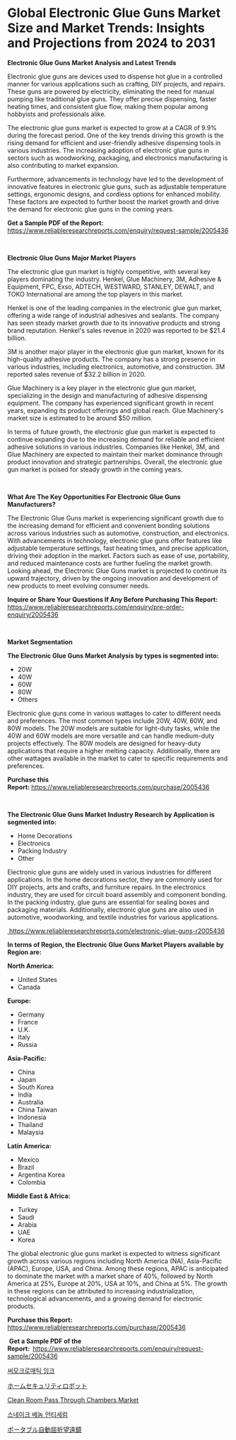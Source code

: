 <p><h1>Global Electronic Glue Guns Market Size and Market Trends: Insights and Projections from 2024 to 2031</h1></p><p><strong>Electronic Glue Guns Market Analysis and Latest Trends</strong></p>
<p><p>Electronic glue guns are devices used to dispense hot glue in a controlled manner for various applications such as crafting, DIY projects, and repairs. These guns are powered by electricity, eliminating the need for manual pumping like traditional glue guns. They offer precise dispensing, faster heating times, and consistent glue flow, making them popular among hobbyists and professionals alike.</p><p>The electronic glue guns market is expected to grow at a CAGR of 9.9% during the forecast period. One of the key trends driving this growth is the rising demand for efficient and user-friendly adhesive dispensing tools in various industries. The increasing adoption of electronic glue guns in sectors such as woodworking, packaging, and electronics manufacturing is also contributing to market expansion.</p><p>Furthermore, advancements in technology have led to the development of innovative features in electronic glue guns, such as adjustable temperature settings, ergonomic designs, and cordless options for enhanced mobility. These factors are expected to further boost the market growth and drive the demand for electronic glue guns in the coming years.</p></p>
<p><strong>Get a Sample PDF of the Report:&nbsp;</strong> <a href="https://www.reliableresearchreports.com/enquiry/request-sample/2005436">https://www.reliableresearchreports.com/enquiry/request-sample/2005436</a></p>
<p>&nbsp;</p>
<p><strong>Electronic Glue Guns Major Market Players</strong></p>
<p><p>The electronic glue gun market is highly competitive, with several key players dominating the industry. Henkel, Glue Machinery, 3M, Adhesive & Equipment, FPC, Exso, ADTECH, WESTWARD, STANLEY, DEWALT, and TOKO International are among the top players in this market.</p><p>Henkel is one of the leading companies in the electronic glue gun market, offering a wide range of industrial adhesives and sealants. The company has seen steady market growth due to its innovative products and strong brand reputation. Henkel's sales revenue in 2020 was reported to be $21.4 billion.</p><p>3M is another major player in the electronic glue gun market, known for its high-quality adhesive products. The company has a strong presence in various industries, including electronics, automotive, and construction. 3M reported sales revenue of $32.2 billion in 2020.</p><p>Glue Machinery is a key player in the electronic glue gun market, specializing in the design and manufacturing of adhesive dispensing equipment. The company has experienced significant growth in recent years, expanding its product offerings and global reach. Glue Machinery's market size is estimated to be around $50 million.</p><p>In terms of future growth, the electronic glue gun market is expected to continue expanding due to the increasing demand for reliable and efficient adhesive solutions in various industries. Companies like Henkel, 3M, and Glue Machinery are expected to maintain their market dominance through product innovation and strategic partnerships. Overall, the electronic glue gun market is poised for steady growth in the coming years.</p></p>
<p>&nbsp;</p>
<p><strong>What Are The Key Opportunities For Electronic Glue Guns Manufacturers?</strong></p>
<p><p>The Electronic Glue Guns market is experiencing significant growth due to the increasing demand for efficient and convenient bonding solutions across various industries such as automotive, construction, and electronics. With advancements in technology, electronic glue guns offer features like adjustable temperature settings, fast heating times, and precise application, driving their adoption in the market. Factors such as ease of use, portability, and reduced maintenance costs are further fueling the market growth. Looking ahead, the Electronic Glue Guns market is projected to continue its upward trajectory, driven by the ongoing innovation and development of new products to meet evolving consumer needs.</p></p>
<p><strong>Inquire or Share Your Questions If Any Before Purchasing This Report:</strong> <a href="https://www.reliableresearchreports.com/enquiry/pre-order-enquiry/2005436">https://www.reliableresearchreports.com/enquiry/pre-order-enquiry/2005436</a></p>
<p>&nbsp;</p>
<p><strong>Market Segmentation</strong></p>
<p><strong>The Electronic Glue Guns Market Analysis by types is segmented into:</strong></p>
<p><ul><li>20W</li><li>40W</li><li>60W</li><li>80W</li><li>Others</li></ul></p>
<p><p>Electronic glue guns come in various wattages to cater to different needs and preferences. The most common types include 20W, 40W, 60W, and 80W models. The 20W models are suitable for light-duty tasks, while the 40W and 60W models are more versatile and can handle medium-duty projects effectively. The 80W models are designed for heavy-duty applications that require a higher melting capacity. Additionally, there are other wattages available in the market to cater to specific requirements and preferences.</p></p>
<p><strong>Purchase this Report:&nbsp;</strong><a href="https://www.reliableresearchreports.com/purchase/2005436">https://www.reliableresearchreports.com/purchase/2005436</a></p>
<p>&nbsp;</p>
<p><strong>The Electronic Glue Guns Market Industry Research by Application is segmented into:</strong></p>
<p><ul><li>Home Decorations</li><li>Electronics</li><li>Packing Industry</li><li>Other</li></ul></p>
<p><p>Electronic glue guns are widely used in various industries for different applications. In the home decorations sector, they are commonly used for DIY projects, arts and crafts, and furniture repairs. In the electronics industry, they are used for circuit board assembly and component bonding. In the packing industry, glue guns are essential for sealing boxes and packaging materials. Additionally, electronic glue guns are also used in automotive, woodworking, and textile industries for various applications.</p></p>
<p><a href="https://www.reliableresearchreports.com/electronic-glue-guns-r2005436">&nbsp;https://www.reliableresearchreports.com/electronic-glue-guns-r2005436</a></p>
<p><strong>In terms of Region, the Electronic Glue Guns Market Players available by Region are:</strong></p>
<p>
    <p> <strong> North America: </strong>
        <ul>
            <li>United States</li>
            <li>Canada</li>
        </ul>
        </p> 
    <p> <strong> Europe: </strong>
        <ul>
            <li>Germany</li>
            <li>France</li>
            <li>U.K.</li>
            <li>Italy</li>
            <li>Russia</li>
        </ul>
        </p> 
    <p> <strong> Asia-Pacific: </strong>
        <ul>
            <li>China</li>
            <li>Japan</li>
            <li>South Korea</li>
            <li>India</li>
            <li>Australia</li>
            <li>China Taiwan</li>
            <li>Indonesia</li>
            <li>Thailand</li>
            <li>Malaysia</li>
        </ul>
        </p> 
    <p> <strong> Latin America: </strong>
        <ul>
            <li>Mexico</li>
            <li>Brazil</li>
            <li>Argentina Korea</li>
            <li>Colombia</li>
        </ul>
        </p> 
    <p> <strong> Middle East & Africa: </strong>
        <ul>
            <li>Turkey</li>
            <li>Saudi</li>
            <li>Arabia</li>
            <li>UAE</li>
            <li>Korea</li>
        </ul>
    </p>
    </p>
<p><p>The global electronic glue guns market is expected to witness significant growth across various regions including North America (NA), Asia-Pacific (APAC), Europe, USA, and China. Among these regions, APAC is anticipated to dominate the market with a market share of 40%, followed by North America at 25%, Europe at 20%, USA at 10%, and China at 5%. The growth in these regions can be attributed to increasing industrialization, technological advancements, and a growing demand for electronic products.</p></p>
<p><strong>Purchase this Report: </strong><a href="https://www.reliableresearchreports.com/purchase/2005436">https://www.reliableresearchreports.com/purchase/2005436</a></p>
<p>&nbsp;<strong>Get a Sample PDF of the Report:&nbsp;&nbsp;</strong><a href="https://www.reliableresearchreports.com/enquiry/request-sample/2005436">https://www.reliableresearchreports.com/enquiry/request-sample/2005436</a></p>
<p><strong></strong></p>
<p><p><a href="https://github.com/royErdmtyan906778/Market-Research-Report-List-1/blob/main/316779641813.md">써모크로매틱 잉크</a></p><p><a href="https://medium.com/@jasohung45456/%E3%83%9B%E3%83%BC%E3%83%A0%E3%82%BB%E3%82%AD%E3%83%A5%E3%83%AA%E3%83%86%E3%82%A3%E3%83%AD%E3%83%9C%E3%83%83%E3%83%88%E5%B8%82%E5%A0%B4-%E3%82%BF%E3%82%A4%E3%83%97-%E3%82%A2%E3%83%97%E3%83%AA%E3%82%B1%E3%83%BC%E3%82%B7%E3%83%A7%E3%83%B3-%E3%81%8A%E3%82%88%E3%81%B3%E5%9C%B0%E7%90%86%E3%81%AB%E3%82%88%E3%82%8B%E5%8C%85%E6%8B%AC%E7%9A%84%E8%A9%95%E4%BE%A1-4b9c469a53d4">ホームセキュリティロボット</a></p><p><a href="https://github.com/wusalecollins540tpqoz/Market-Research-Report-List-2/blob/main/clean-room-pass-through-chambers-market.md">Clean Room Pass Through Chambers Market</a></p><p><a href="https://medium.com/@honeypie6456/%EB%B1%80%EB%8F%85%ED%95%AD%EC%9B%90%ED%95%AD%EC%B2%B4-%EC%8B%9C%EC%9E%A5-%EC%84%B1%EA%B3%B5%EC%A0%81%EC%9D%B8-%EB%B9%84%EC%A6%88%EB%8B%88%EC%8A%A4-%EC%A0%84%EB%9E%B5%EC%9D%84-%EC%9C%84%ED%95%9C-%EC%97%B4%EC%87%A0-2031%EB%85%84%EA%B9%8C%EC%A7%80%EC%9D%98-%EC%98%88%EC%B8%A1-5346bca0f607">스네이크 베놈 안티세럼</a></p><p><a href="https://github.com/joaejkdzgyljvo6/Market-Research-Report-List-1/blob/main/639644745977.md">ポータブル自動屈折望遠鏡</a></p></p>